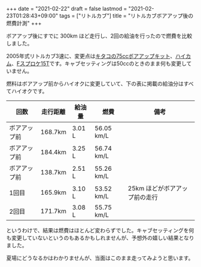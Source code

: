 +++
date = "2021-02-22"
draft = false
lastmod = "2021-02-23T01:28:43+09:00"
tags = ["リトルカブ"]
title = "リトルカブボアアップ後の燃費計測"
+++


ボアアップ後にすでに 300km ほど走行し、2回の給油を行ったので燃費を比較しました。

2005年式リトルカブ3速に、変更点は[キタコの75ccボアアップキット](https://amzn.to/37D9uLk)、[ハイカム](https://amzn.to/3siBBHv)、[Fスプロケ15T](https://amzn.to/2ZHodAx)です。キャブセッティングは50ccのときのまま何も変更していません。

燃料はボアアップ前からハイオクに変更していて、下の表に掲載の給油分はすべてハイオクです。

| 回数 | 走行距離 |  給油量 | 燃費| 備考 |
| --- | --- | --- | --- | --- |
| ボアアップ前 | 168.7km | 3.01 L| 56.05 km/L | |
| ボアアップ前 | 184.4km | 3.25 L| 56.74 km/L | |
| ボアアップ前 | 138.7km | 2.51 L| 55.26 km/L | |
| 1回目 | 165.9km | 3.10 L | 53.52 km/L | 25km ほどがボアアップ前の走行 |
| 2回目 | 171.7km | 3.08 L | 55.75 km/L |  |

というわけで、結果は燃費はほとんど変わらずでした。キャブセッティングを何も変更していないというのもあるかもしれませんが、予想外の嬉しい結果となりました。

夏場にどうなるかはわかりませんが、当面はこのまま走ってみようと思います。


